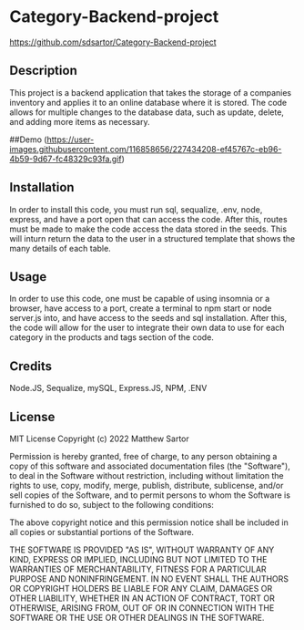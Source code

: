 # Category-Backend-project
https://github.com/sdsartor/Category-Backend-project
## Description
This project is a backend application that takes the storage of a companies inventory and applies it to an online database where it is stored.  The code allows for multiple changes to the database data, such as update, delete, and adding more items as necessary.


##Demo
(https://user-images.githubusercontent.com/116858656/227434208-ef45767c-eb96-4b59-9d67-fc48329c93fa.gif)
## Installation
In order to install this code, you must run sql, sequalize, .env, node, express, and have a port open that can access the code.  After this, routes must be made to make the code access the data stored in the seeds.  This will inturn return the data to the user in a structured template that shows the many details of each table.
## Usage
In order to use this code, one must be capable of using insomnia or a browser, have access to a port, create a terminal to npm start or node server.js into, and have access to the seeds and sql installation.  After this, the code will allow for the user to integrate their own data to use for each category in the products and tags section of the code.
## Credits
Node.JS, Sequalize, mySQL, Express.JS, NPM, .ENV
## License
MIT License
Copyright (c) 2022 Matthew Sartor

Permission is hereby granted, free of charge, to any person obtaining a copy of this software and associated documentation files (the "Software"), to deal in the Software without restriction, including without limitation the rights to use, copy, modify, merge, publish, distribute, sublicense, and/or sell copies of the Software, and to permit persons to whom the Software is furnished to do so, subject to the following conditions:

The above copyright notice and this permission notice shall be included in all copies or substantial portions of the Software.

THE SOFTWARE IS PROVIDED "AS IS", WITHOUT WARRANTY OF ANY KIND, EXPRESS OR IMPLIED, INCLUDING BUT NOT LIMITED TO THE WARRANTIES OF MERCHANTABILITY, FITNESS FOR A PARTICULAR PURPOSE AND NONINFRINGEMENT. IN NO EVENT SHALL THE AUTHORS OR COPYRIGHT HOLDERS BE LIABLE FOR ANY CLAIM, DAMAGES OR OTHER LIABILITY, WHETHER IN AN ACTION OF CONTRACT, TORT OR OTHERWISE, ARISING FROM, OUT OF OR IN CONNECTION WITH THE SOFTWARE OR THE USE OR OTHER DEALINGS IN THE SOFTWARE.
